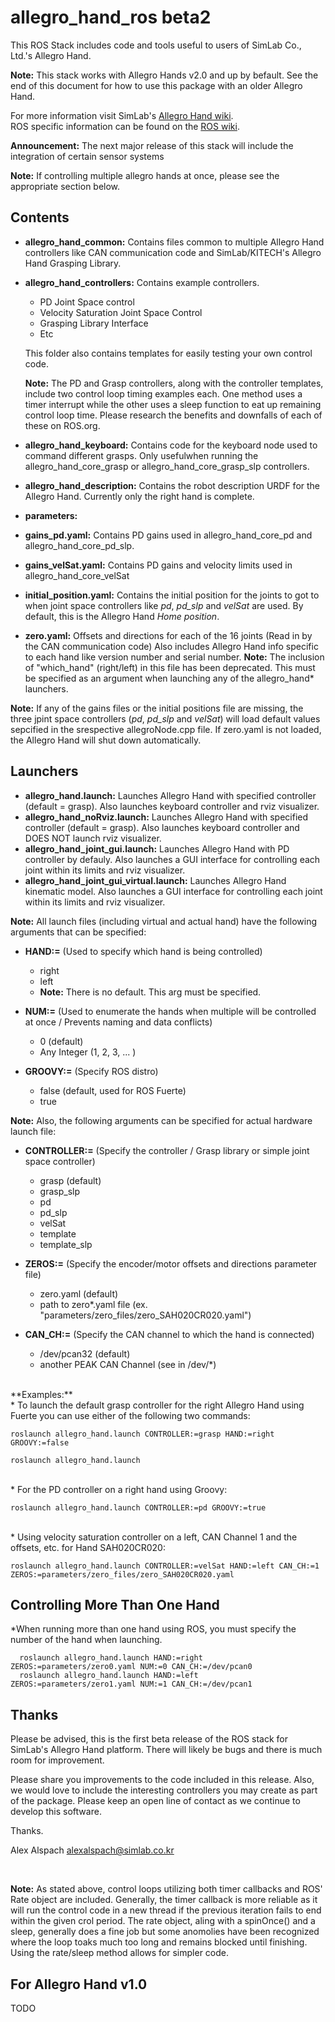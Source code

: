 allegro_hand_ros beta2
======================

This ROS Stack includes code and tools useful to users of SimLab Co., Ltd.'s Allegro Hand.<br>


**Note:** This stack works with Allegro Hands v2.0 and up by befault.
See the end of this document for how to use this package with an older Allegro Hand.


For more information visit SimLab's [Allegro Hand wiki](http://www.simlab.co.kr/AllegroHand/wiki).<br>
ROS specific information can be found on the [ROS wiki](http://www.ros.org/wiki/allegro_hand_ros).


**Announcement:** The next major release of this stack will include the integration of certain sensor systems

**Note:** If controlling multiple allegro hands at once, please see the appropriate section below.


Contents
--------
* **allegro_hand_common:** Contains files common to multiple Allegro Hand controllers like CAN communication code and SimLab/KITECH's Allegro Hand Grasping Library.

* **allegro_hand_controllers:** Contains example controllers. 
    * PD Joint Space control
    * Velocity Saturation Joint Space Control
    * Grasping Library Interface
    * Etc
    
  This folder also contains templates for easily testing your own control code.
  
  **Note:** The PD and Grasp controllers, along with the controller templates, include two control loop timing examples each. One method uses a timer interrupt while the other uses a sleep function to eat up remaining control loop time. Please research the benefits and downfalls of each of these on ROS.org.
  
* **allegro_hand_keyboard:** Contains code for the keyboard node used to command different grasps. Only usefulwhen running the allegro_hand_core_grasp or allegro_hand_core_grasp_slp controllers.

* **allegro_hand_description:** Contains the robot description URDF for the Allegro Hand. Currently only the right hand is complete.
      
  
* **parameters:**
 * **gains_pd.yaml:** Contains PD gains used in allegro_hand_core_pd and allegro_hand_core_pd_slp.
 * **gains_velSat.yaml:** Contains PD gains and velocity limits used in allegro_hand_core_velSat
 * **initial_position.yaml:** Contains the initial position for the joints to got to when joint space controllers like *pd*, *pd_slp* and *velSat* are used. By default, this is the Allegro Hand *Home position*.
 * **zero.yaml:** Offsets and directions for each of the 16 joints (Read in by the CAN communication code) Also includes Allegro Hand info specific to each hand like version number and serial number.
 **Note:** The inclusion of "which_hand" (right/left) in this file has been deprecated. This must be specified as an argument when launching any of the allegro_hand* launchers.
  
  **Note:** If any of the gains files or the initial positions file are missing, the three jpint space controllers (*pd*, *pd_slp* and *velSat*) will load default values sepcified in the srespective allegroNode.cpp file. If zero.yaml is not loaded, the Allegro Hand will shut down automatically.
  
Launchers
---------
  * **allegro_hand.launch:** Launches Allegro Hand with specified controller (default = grasp). Also launches keyboard controller and rviz visualizer.
  * **allegro_hand_noRviz.launch:** Launches Allegro Hand with specified controller (default = grasp). Also launches keyboard controller and DOES NOT launch rviz visualizer.  
  * **allegro_hand_joint_gui.launch:** Launches Allegro Hand with PD controller by defauly. Also launches a GUI interface for controlling each joint within its limits and rviz visualizer.
  * **allegro_hand_joint_gui_virtual.launch:** Launches Allegro Hand kinematic model. Also launches a GUI interface for controlling each joint within its limits and rviz visualizer.
  
**Note:** All launch files (including virtual and actual hand) have the following arguments that can be specified:
      
  * **HAND:=** (Used to specify which hand is being controlled)
    * right
    * left
    * **Note:** There is no default. This arg must be specified.
    
  * **NUM:=** (Used to enumerate the hands when multiple will be controlled at once / Prevents naming and data conflicts)
    * 0 (default)
    * Any Integer (1, 2, 3, ... )   
      
  * **GROOVY:=** (Specify ROS distro)
    * false (default, used for ROS Fuerte)
    * true  
    
**Note:** Also, the following arguments can be specified for actual hardware launch file:

  * **CONTROLLER:=** (Specify the controller / Grasp library or simple joint space controller)
    * grasp (default)
    * grasp_slp
    * pd
    * pd_slp
    * velSat
    * template
    * template_slp
    
  * **ZEROS:=** (Specify the encoder/motor offsets and directions parameter file)
    * zero.yaml (default)
    * path to zero*.yaml file (ex. "parameters/zero_files/zero_SAH020CR020.yaml")
    
  * **CAN_CH:=** (Specify the CAN channel to which the hand is connected)
    * /dev/pcan32 (default)
    * another PEAK CAN Channel (see in /dev/*)
     
    

<br>
**Examples:**<br>
* To launch the default grasp controller for the right Allegro Hand using Fuerte you can use either of the following two commands:

```
roslaunch allegro_hand.launch CONTROLLER:=grasp HAND:=right GROOVY:=false
```
```
roslaunch allegro_hand.launch
```  
 
<br> 
* For the PD controller on a right hand using Groovy:

```
roslaunch allegro_hand.launch CONTROLLER:=pd GROOVY:=true
```   

<br> 
* Using velocity saturation controller on a left, CAN Channel 1 and the offsets, etc. for Hand SAH020CR020:

```
roslaunch allegro_hand.launch CONTROLLER:=velSat HAND:=left CAN_CH:=1 ZEROS:=parameters/zero_files/zero_SAH020CR020.yaml
```   
    
Controlling More Than One Hand
------------------------------

*When running more than one hand using ROS, you must specify the number of the hand when launching.

```
  roslaunch allegro_hand.launch HAND:=right ZEROS:=parameters/zero0.yaml NUM:=0 CAN_CH:=/dev/pcan0 
  roslaunch allegro_hand.launch HAND:=left  ZEROS:=parameters/zero1.yaml NUM:=1 CAN_CH:=/dev/pcan1
```    
    
Thanks
------    
Please be advised, this is the first beta release of the ROS stack for SimLab's Allegro Hand platform. There will likely be bugs and there is much room for improvement. 

Please share you improvements to the code included in this release. Also, we would love to include the interesting controllers you may create as part of the package. Please keep an open line of contact as we continue to develop this software.

Thanks.

Alex Alspach <alexalspach@simlab.co.kr>



<br>
 
**Note:** As stated above, control loops utilizing both timer callbacks and ROS' Rate object are included. Generally, the timer callback is more reliable as it will run the control code in a new thread if the previous iteration fails to end within the given crol period. The rate object, aling with a spinOnce() and a sleep, generally does a fine job but some anomolies have been recognized where the loop toaks much too long and remains blocked until finishing. Using the rate/sleep method allows for simpler code.
 

For Allegro Hand v1.0
---------------------

TODO
